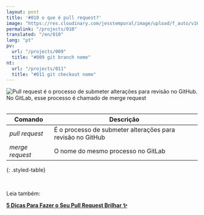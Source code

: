 ```yaml
---
layout: post
title: '#010 o que é pull request?'
image: "https://res.cloudinary.com/jesstemporal/image/upload/f_auto/v1642878671/gitfichas/pt/010/thumbnail_e3kmth.jpg"
permalink: "/projects/010"
translated: "/en/010"
lang: "pt"
pv:
  url: "/projects/009"
  title: "#009 git branch nome"
nt:
  url: "/projects/011"
  title: "#011 git checkout nome"
---
```


<img alt="Pull request é o processo de submeter alterações para revisão no GitHub. No GitLab, esse processo é chamado de merge request" src="https://res.cloudinary.com/jesstemporal/image/upload/v1642878672/gitfichas/pt/010/full_aokj7u.jpg"><br><br>

| Comando | Descrição |
|---------|-------------|
| _pull request_ | É o processo de submeter alterações para revisão no GitHub |
| _merge request_ | O nome do mesmo processo no GitLab |
{: .styled-table}

<br>

Leia também:

<a href="https://jtemporal.com/5-dicas-para-fazer-o-seu-pull-request-brilhar/">
  <strong>5 Dicas Para Fazer o Seu Pull Request Brilhar ✨</strong>
</a>
